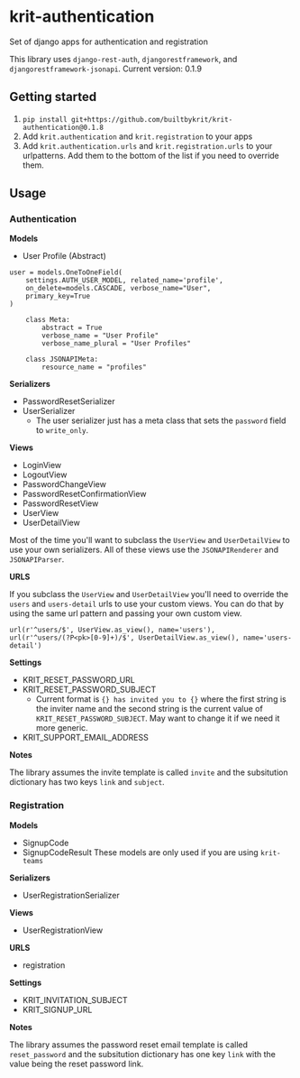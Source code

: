 # krit-authentication
Set of django apps for authentication and registration

This library uses `django-rest-auth`, `djangorestframework`, and `djangorestframework-jsonapi`.
Current version: 0.1.9

## Getting started

1. `pip install git+https://github.com/builtbykrit/krit-authentication@0.1.8`
2. Add `krit.authentication` and `krit.registration` to your apps
3. Add `krit.authentication.urls` and `krit.registration.urls` to your urlpatterns. Add them to the bottom of the list if you need to override them.

## Usage

### Authentication

**Models**
- User Profile (Abstract)
```
user = models.OneToOneField(
	settings.AUTH_USER_MODEL, related_name='profile',
	on_delete=models.CASCADE, verbose_name="User",
	primary_key=True
)

    class Meta:
        abstract = True
        verbose_name = "User Profile"
        verbose_name_plural = "User Profiles"

    class JSONAPIMeta:
        resource_name = "profiles"
```

**Serializers**
- PasswordResetSerializer
- UserSerializer
	- The user serializer just has a meta class that sets the `password` field to `write_only`.

**Views**
- LoginView
- LogoutView
- PasswordChangeView
- PasswordResetConfirmationView
- PasswordResetView
- UserView
- UserDetailView

Most of the time you'll want to subclass the `UserView` and `UserDetailView` to use your own serializers. All of these views use the `JSONAPIRenderer` and `JSONAPIParser`.

**URLS**

If you subclass the `UserView` and `UserDetailView` you'll need to override the `users` and `users-detail` urls to use your custom views. You can do that by using the same url pattern and passing your own custom view.
```
url(r'^users/$', UserView.as_view(), name='users'),
url(r'^users/(?P<pk>[0-9]+)/$', UserDetailView.as_view(), name='users-detail')
```

**Settings**
- KRIT_RESET_PASSWORD_URL
- KRIT_RESET_PASSWORD_SUBJECT
	- Current format is `{} has invited you to {}` where the first string is the inviter name and the second string is the current value of `KRIT_RESET_PASSWORD_SUBJECT`. May want to change it if we need it more generic.
- KRIT_SUPPORT_EMAIL_ADDRESS

**Notes**

The library assumes the invite template is called `invite` and the subsitution dictionary has two keys `link` and `subject`.

### Registration

**Models**
- SignupCode
- SignupCodeResult
These models are only used if you are using `krit-teams`

**Serializers**
- UserRegistrationSerializer

**Views**
- UserRegistrationView

**URLS**
- registration

**Settings**
- KRIT_INVITATION_SUBJECT
- KRIT_SIGNUP_URL

**Notes**

The library assumes the password reset email template is called `reset_password` and the subsitution dictionary has one key `link` with the value being the reset password link.
